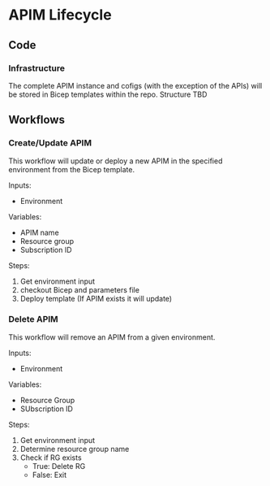 # APIM Lifecycle

## Code

### Infrastructure
The complete APIM instance and cofigs (with the exception of the APIs) will be stored in Bicep templates within the repo. Structure TBD

## Workflows

### Create/Update APIM
This workflow will update or deploy a new APIM in the specified environment from the Bicep template. 

Inputs:
- Environment

Variables:
- APIM name
- Resource group
- Subscription ID

Steps:
1. Get environment input
2. checkout Bicep and parameters file
3. Deploy template (If APIM exists it will update)


### Delete APIM
This workflow will remove an APIM from a given environment.

Inputs:
- Environment

Variables:
- Resource Group
- SUbscription ID

Steps:
1. Get environment input
2. Determine resource group name
3. Check if RG exists
    - True: Delete RG
    - False: Exit

